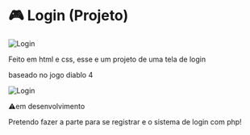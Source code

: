 # 🎮 Login (Projeto)

![Login](https://user-images.githubusercontent.com/88971985/154756479-568c3119-2900-4769-9a57-17d2b53f0694.png)


Feito em html e css, esse e um projeto de uma tela de login

baseado no jogo diablo 4

![Login](https://user-images.githubusercontent.com/88971985/154760899-895bfe7c-6e0d-484a-9541-221a9a7316f2.gif)


⚠em desenvolvimento

Pretendo fazer a parte para se registrar e o sistema de login com php!
